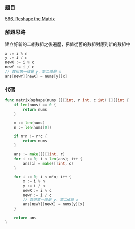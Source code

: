 ### 題目

[566. Reshape the Matrix](https://leetcode.com/problems/reshape-the-matrix/)

### 解題思路

建立好新的二維數組之後遍歷，把值從舊的數組對應到新的數組中

```go
x := i % n
y := i / n
newX := i % c
newY := i / c
// 数组第一维是 y，第二维是 x
ans[newY][newX] = nums[y][x]
```

### 代碼

```go
func matrixReshape(nums [][]int, r int, c int) [][]int {
	if len(nums) == 0 {
		return nums
	}

	m := len(nums)
	n := len(nums[0])

	if m*n != r*c {
		return nums
	}

	ans := make([][]int, r)
	for i := 0; i < len(ans); i++ {
		ans[i] = make([]int, c)
	}

	for i := 0; i < m*n; i++ {
		x := i % n
		y := i / n
		newX := i % c
        newY := i / c
        // 数组第一维是 y，第二维是 x
		ans[newY][newX] = nums[y][x]
	}

	return ans
}
```
